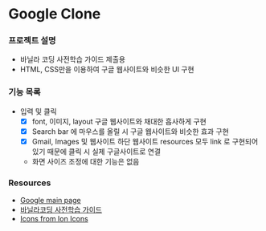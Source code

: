 # Google Clone

### 프로젝트 설명

- 바닐라 코딩 사전학습 가이드 제출용
- HTML, CSS만을 이용하여 구글 웹사이트와 비슷한 UI 구현

### 기능 목록

- 입력 및 클릭
  - [x] font, 이미지, layout 구글 웹사이트와 채대한 흡사하게 구현
  - [x] Search bar 에 마우스를 올릴 시 구글 웹사이트와 비슷한 효과 구현
  - [x] Gmail, Images 및 웹사이트 하단 웹사이트 resources 모두 link 로 구현되어 있기 때문에 클릭 시 실제 구글사이트로 연결
  - 화면 사이즈 조정에 대한 기능은 없음

### Resources

- [Google main page](https://www.google.com/)
- [바닐라코딩 사전학습 가이드](https://book.vanillacoding.co/starter-kit/step-1/html-css/practice)
- [Icons from Ion Icons](https://ionic.io/ionicons)
